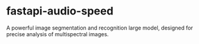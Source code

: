 # fastapi-audio-speed
A powerful image segmentation and recognition large model, designed for precise analysis of multispectral images.
